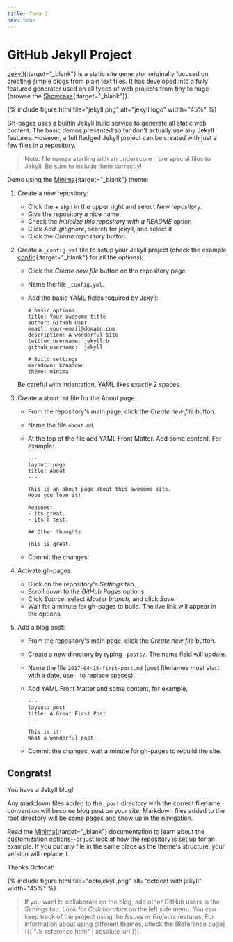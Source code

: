 ```yaml
---
title: Tema 1
nav: true
---
```


# GitHub Jekyll Project

[Jekyll](https://jekyllrb.com/){:target="_blank"} is a static site generator originally focused on creating simple blogs from plain text files.
It has developed into a fully featured generator used on all types of web projects from tiny to huge (browse the [Showcase](https://jekyllrb.com/showcase/){:target="_blank"}).

{% include figure.html file="jekyll.png" alt="jekyll logo" width="45%" %}

Gh-pages uses a builtin Jekyll build service to generate all static web content.
The basic demos presented so far don't actually use any Jekyll features.
However, a full fledged Jekyll project can be created with just a few files in a repository.

> Note: file names starting with an underscore `_` are special files to Jekyll. 
> Be sure to include them correctly!

Demo using the [Minima](https://github.com/jekyll/minima){:target="_blank"} theme:

1. Create a new repository: 
    - Click the + sign in the upper right and select *New repository*. 
    - Give the repository a nice name
    - Check the *Initialize this repository with a README* option
    - Click *Add .gitignore*, search for jekyll, and select it
    - Click the *Create repository* button.
2. Create a `_config.yml` file to setup your Jekyll project (check the example [config](https://github.com/jekyll/minima/blob/master/_config.yml){:target="_blank"} for all the options):
    - Click the *Create new file* button on the repository page.
    - Name the file `_config.yml`.
    - Add the basic YAML fields required by Jekyll:

      ```
      # basic options
      title: Your awesome title
      author: GitHub User
      email: your-email@domain.com
      description: A wonderful site
      twitter_username: jekyllrb
      github_username:  jekyll

      # Build settings
      markdown: kramdown
      theme: minima
      ```

    Be careful with indentation, YAML likes exactly 2 spaces.
3. Create a `about.md` file for the About page.
    - From the repository's main page, click the *Create new file* button.
    - Name the file `about.md`.
    - At the top of the file add YAML Front Matter. Add some content. For example:

      ```
      ---
      layout: page
      title: About
      ---

      This is an about page about this awesome site.
      Hope you love it!

      Reasons:
      - its great.
      - its a test.

      ## Other thoughts

      This is great.
      ```
    - Commit the changes.
3. Activate gh-pages:
    - Click on the repository's *Settings* tab.
    - Scroll down to the *GitHub Pages* options.
    - Click *Source*, select *Master branch*, and click *Save*. 
    - Wait for a minute for gh-pages to build. The live link will appear in the options.
4. Add a blog post:
    - From the repository's main page, click the *Create new file* button.
    - Create a new directory by typing `_posts/`. The name field will update.
    - Name the file `2017-04-18-first-post.md` (post filenames must start with a date, use `-` to replace spaces).
    - Add YAML Front Matter and some content, for example,
        
      `````
      ---
      layout: post
      title: A Great First Post
      ---

      This is it!
      What a wonderful post!
      `````
    - Commit the changes, wait a minute for gh-pages to rebuild the site.

## Congrats! 

You have a Jekyll blog!

Any markdown files added to the `_post` directory with the correct filename convention will become blog post on your site. 
Markdown files added to the root directory will be come pages and show up in the navigation.

Read the [Minima](https://github.com/jekyll/minima){:target="_blank"} documentation to learn about the customization options--or just look at how the repository is set up for an example. 
If you put any file in the same place as the theme's structure, your version will replace it. 

Thanks Octocat!

{% include figure.html file="octojekyll.png" alt="octocat with jekyll" width="45%" %}

> If you want to collaborate on the blog, add other GitHub users in the *Settings* tab. Look for *Collaborators* on the left side menu.
> You can keep track of the project using the *Issues* or *Projects* features.
> For information about using different themes, check the [Reference page]({{ "/5-reference.html" | absolute_url }}).
